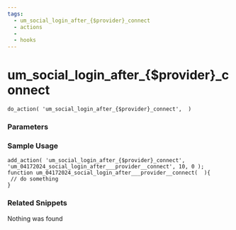 ```yaml
---
tags: 
  - um_social_login_after_{$provider}_connect
  - actions
  - 
  - hooks
---
```

# um\_social\_login\_after\_{$provider}\_connect

``` php:no-line-numbers
do_action( 'um_social_login_after_{$provider}_connect',  )
```
<div class='hook-sep'></div>

### Parameters

<div class='hook-sep'></div>



### Sample Usage

``` php:no-line-numbers
add_action( 'um_social_login_after_{$provider}_connect', 'um_04172024_social_login_after___provider__connect', 10, 0 );
function um_04172024_social_login_after___provider__connect(  ){
 // do something
}
```
<div class='hook-sep'></div>



### Related Snippets

Nothing was found

